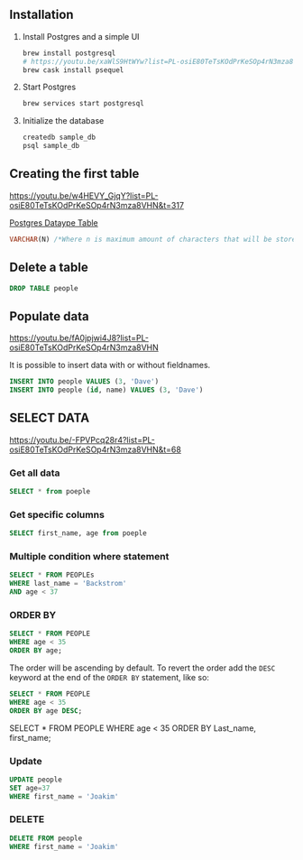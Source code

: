 
## Installation

1. Install Postgres and a simple UI 

    ```bash
    brew install postgresql
    # https://youtu.be/xaWlS9HtWYw?list=PL-osiE80TeTsKOdPrKeSOp4rN3mza8VHN&t=192
    brew cask install psequel 
    ```

2. Start Postgres
    ```bash
    brew services start postgresql
    ```

3. Initialize the database
    ```bash
    createdb sample_db
    psql sample_db 
    ```

## Creating the first table
https://youtu.be/w4HEVY_GjqY?list=PL-osiE80TeTsKOdPrKeSOp4rN3mza8VHN&t=317

[Postgres Dataype Table](https://www.postgresql.org/docs/9.5/static/datatype.html#DATATYPE-TABLE)

```sql
VARCHAR(N) /*Where n is maximum amount of characters that will be stored in the field*/
```

## Delete a table
```sql
DROP TABLE people
```

## Populate data
https://youtu.be/fA0jpjwi4J8?list=PL-osiE80TeTsKOdPrKeSOp4rN3mza8VHN

It is possible to insert data with or without fieldnames.

```sql
INSERT INTO people VALUES (3, 'Dave')
INSERT INTO people (id, name) VALUES (3, 'Dave')
```

## SELECT DATA
https://youtu.be/-FPVPcq28r4?list=PL-osiE80TeTsKOdPrKeSOp4rN3mza8VHN&t=68


### Get all data
```sql
SELECT * from poeple
```

### Get specific columns
```sql
SELECT first_name, age from poeple
```

### Multiple condition where statement
```sql
SELECT * FROM PEOPLEs
WHERE last_name = 'Backstrom'
AND age < 37
```

### ORDER BY

```sql
SELECT * FROM PEOPLE
WHERE age < 35
ORDER BY age;
```

The order will be ascending by default. To revert the order add the ```DESC``` keyword at the end 
of the ```ORDER BY``` statement, like so: 
```sql
SELECT * FROM PEOPLE
WHERE age < 35
ORDER BY age DESC;
```


SELECT * FROM PEOPLE
WHERE age < 35
ORDER BY Last_name, first_name;

### Update
```sql
UPDATE people
SET age=37
WHERE first_name = 'Joakim'
```

### DELETE
```sql
DELETE FROM people
WHERE first_name = 'Joakim'
```

